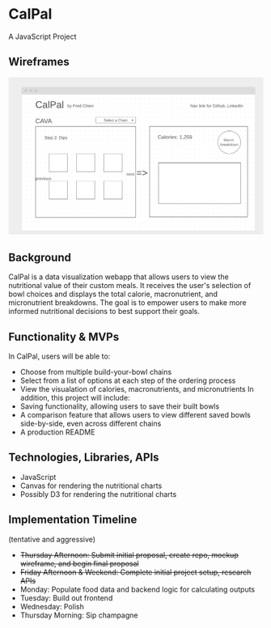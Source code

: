 
# CalPal

A JavaScript Project

## Wireframes

<img src="./wireframe.png" width="600" alt="CalPal wireframe rendering">

## Background

CalPal is a data visualization webapp that allows users to view the nutritional value of their custom meals.
It receives the user's selection of bowl choices and displays the total calorie, macronutrient, and micronutrient breakdowns.
The goal is to empower users to make more informed nutritional decisions to best support their goals.

## Functionality & MVPs

In CalPal, users will be able to:
 - Choose from multiple build-your-bowl chains
 - Select from a list of options at each step of the ordering process
 - View the visualation of calories, macronutrients, and micronutrients 
In addition, this project will include:
 - Saving functionality, allowing users to save their built bowls
 - A comparison feature that allows users to view different saved bowls side-by-side, even across different chains
 - A production README

## Technologies, Libraries, APIs

 - JavaScript
 - Canvas for rendering the nutritional charts
 - Possibly D3 for rendering the nutritional charts

## Implementation Timeline

(tentative and aggressive)
 - ~~Thursday Afternoon: Submit initial proposal, create repo, mockup wireframe, and begin final proposal~~
 - ~~Friday Afternoon & Weekend: Complete initial project setup, research APIs~~
 - Monday: Populate food data and backend logic for calculating outputs
 - Tuesday: Build out frontend
 - Wednesday: Polish
 - Thursday Morning: Sip champagne